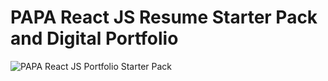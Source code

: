 # PAPA React JS Resume Starter Pack and Digital Portfolio

![PAPA React JS Portfolio Starter Pack](resume-screenshot.jpg?raw=true "PAPA React JS Portfolio Stater Pack ")